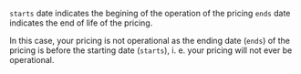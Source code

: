 `starts` date indicates the begining of the operation of the pricing
`ends` date indicates the end of life of the pricing.

In this case, your pricing is not operational as the ending date
(`ends`) of the pricing is before the starting date (`starts`),
i. e. your pricing will not ever be operational.